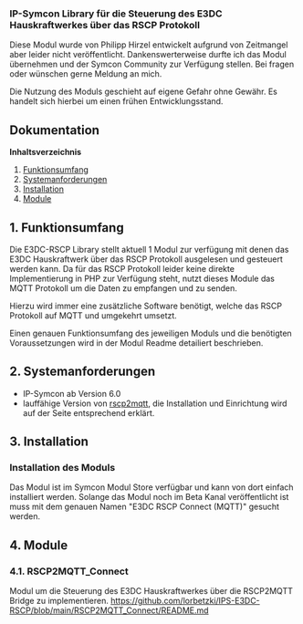 ### IP-Symcon Library für die Steuerung des E3DC Hauskraftwerkes über das RSCP Protokoll
 
Diese Modul wurde von Philipp Hirzel entwickelt aufgrund von Zeitmangel aber leider nicht veröffentlicht. Dankenswerterweise durfte ich das Modul übernehmen und der Symcon Community zur Verfügung stellen. Bei fragen oder wünschen gerne Meldung an mich.
  
Die Nutzung des Moduls geschieht auf eigene Gefahr ohne Gewähr. Es handelt sich hierbei um einen frühen Entwicklungsstand.

## Dokumentation

**Inhaltsverzeichnis**

1. [Funktionsumfang](#1-funktionsumfang) 
2. [Systemanforderungen](#2-systemanforderungen)
3. [Installation](#3-installation)
4. [Module](#4-module)

## 1. Funktionsumfang
Die E3DC-RSCP Library stellt aktuell 1 Modul zur verfügung mit denen das E3DC Hauskraftwerk über das RSCP Protokoll ausgelesen und gesteuert werden kann. Da für das RSCP Protokoll leider keine direkte Implementierung in PHP zur Verfügung steht, nutzt dieses Module das MQTT Protokoll um die Daten zu empfangen und zu senden.

Hierzu wird immer eine zusätzliche Software benötigt, welche das RSCP Protokoll auf MQTT und umgekehrt umsetzt.

Einen genauen Funktionsumfang des jeweiligen Moduls und die benötigten Voraussetzungen wird in der Modul Readme detailiert beschrieben.

## 2. Systemanforderungen
- IP-Symcon ab Version 6.0
- lauffähige Version von [rscp2mqtt](https://github.com/pvtom/rscp2mqtt), die Installation und Einrichtung wird auf der Seite entsprechend erklärt.

## 3. Installation

### Installation des Moduls
Das Modul ist im Symcon Modul Store verfügbar und kann von dort einfach installiert werden. Solange das Modul noch im Beta Kanal veröffentlicht ist muss mit dem genauen Namen "E3DC RSCP Connect (MQTT)" gesucht werden.

## 4. Module

### 4.1. RSCP2MQTT_Connect
Modul um die Steuerung des E3DC Hauskraftwerkes über die RSCP2MQTT Bridge zu implementieren.
https://github.com/lorbetzki/IPS-E3DC-RSCP/blob/main/RSCP2MQTT_Connect/README.md

